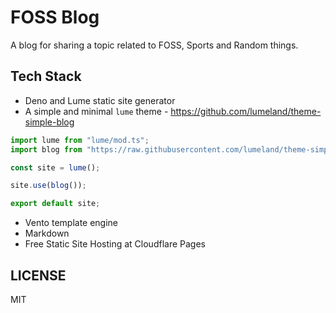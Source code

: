 # FOSS Blog

A blog for sharing a topic related to FOSS, Sports and Random things.

## Tech Stack

- Deno and Lume static site generator
- A simple and minimal `lume` theme - <https://github.com/lumeland/theme-simple-blog>  

```js
import lume from "lume/mod.ts";
import blog from "https://raw.githubusercontent.com/lumeland/theme-simple-blog/main/mod.ts";

const site = lume();

site.use(blog());

export default site;
```

- Vento template engine
- Markdown
- Free Static Site Hosting at Cloudflare Pages

## LICENSE

MIT
